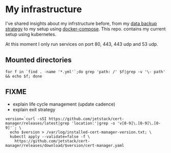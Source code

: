 # My infrastructure

I've shared insights about my infrstructure before,
from my
[data backup strategy](https://blog.lent.ink/post/databackup/)
to my setup using
[docker-compose](https://github.com/svlentink/dockerfiles/tree/master/docker-compose/mywebsite).
This repo. contains my current setup using kubernetes.

At this moment I only run services on port 80, 443, 443 udp and 53 udp.

<!--
## Directories I've used in the past

- ~/.sekretoj
- ~/Dropbox
- wordpress
- ~/.ssh keys
- systemd (wordpress-backup, deploy-containers)

-->

## Mounted directories

```shell
for f in `find . -name '*.yml'`;do grep 'path: /' $f|grep -v '\- path' && echo $f; done
```

## FIXME

- explain life cycle management (update cadence)
- explain exit strategy

```
version=`curl -sSI https://github.com/jetstack/cert-manager/releases/latest|grep 'location:'|grep -o 'v[0-9]\.[0-9]\.[0-9]'`; \
  echo $version > /var/log/installed-cert-manager-version.txt; \
  kubectl apply --validate=false -f \
    https://github.com/jetstack/cert-manager/releases/download/$version/cert-manager.yaml
```

